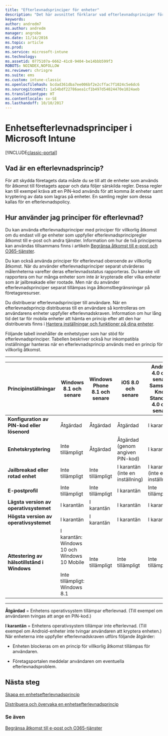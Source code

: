 ```yaml
---
title: "Efterlevnadsprinciper för enheter"
description: "Det här avsnittet förklarar vad efterlevnadsprinciper för enheter är och hur de fungerar."
keywords: 
author: andredm7
ms.author: andredm
manager: angrobe
ms.date: 11/14/2016
ms.topic: article
ms.prod: 
ms.service: microsoft-intune
ms.technology: 
ms.assetid: 0775107a-6662-41c8-9404-be14bbb599f3
ROBOTS: NOINDEX,NOFOLLOW
ms.reviewer: chrisgre
ms.suite: ems
ms.custom: intune-classic
ms.openlocfilehash: bcdad361dba7ee006bf2e2cffac7f1024c5e6dc6
ms.sourcegitcommit: 1a54bdf22786aea1cf1b497d54024470e1024aeb
ms.translationtype: HT
ms.contentlocale: sv-SE
ms.lasthandoff: 10/10/2017
---
```

# <a name="device-compliance-policies-in-microsoft-intune"></a>Enhetsefterlevnadsprinciper i Microsoft Intune

[!INCLUDE[classic-portal](../includes/classic-portal.md)]

## <a name="what-is-a-compliance-policy"></a>Vad är en efterlevnadsprincip?
För att skydda företagets data måste du se till att de enheter som används för åtkomst till företagets appar och data följer särskilda regler. Dessa regler kan till exempel kräva att en PIN-kod används för att komma åt enheter samt kryptering av data som lagras på enheter. En samling regler som dessa kallas för en efterlevnadspolicy.

## <a name="how-should-i-use-compliance-policies"></a>Hur använder jag principer för efterlevnad?
Du kan använda efterlevnadsprinciper med principer för villkorlig åtkomst om du endast vill ge enheter som uppfyller efterlevnadsprincipregler åtkomst till e-post och andra tjänster. Information om hur de två principerna kan användas tillsammans finns i artikeln [Begränsa åtkomst till e-post och O365-tjänster](restrict-access-to-email-and-o365-services-with-microsoft-intune.md).

Du kan också använda principer för efterlevnad oberoende av villkorlig åtkomst. När du använder efterlevnadsprinciper separat utvärderas målenheterna varefter deras efterlevnadsstatus rapporteras. Du kanske vill rapportera om hur många enheter som inte är krypterade eller vilka enheter som är jailbreakade eller rootade. Men när du använder efterlevnadsprinciper separat tillämpas inga åtkomstbegränsningar på företagsresurser.

Du distribuerar efterlevnadsprinciper till användare. När en efterlevnadsprincip distribueras till en användare så kontrolleras om användarens enheter uppfyller efterlevnadskraven.
Information om hur lång tid det tar för mobila enheter att hämta en princip efter att den har distribuerats finns i [Hantera inställningar och funktioner på dina enheter](/intune-classic/deploy-use/manage-settings-and-features-on-your-devices-with-microsoft-intune-policies#frequently-asked-questions-about-intune-policies).

Följande tabell innehåller de enhetstyper som har stöd för efterlevnadsprinciper. Tabellen beskriver också hur inkompatibla inställningar hanteras när en efterlevnadsprincip används med en princip för villkorlig åtkomst.

-----------------------------

|Principinställningar| Windows 8.1 och senare| Windows Phone 8.1 och senare| iOS 8.0 och senare|Android 4.0 och senare<br/>Samsung Knox Standard 4.0 och senare|
|-----|----|----|----|----|
|**Konfiguration av PIN-kod eller lösenord** |Åtgärdad|Åtgärdad|Åtgärdad|I karantän|
|**Enhetskryptering**|Inte tillämpligt|Åtgärdad|Åtgärdad (genom angiven PIN-kod)|I karantän|
|**Jailbreakad eller rotad enhet**|Inte tillämpligt|Inte tillämpligt|I karantän (inte en inställning)|I karantän (inte en inställning)|
|**E-postprofil**|Inte tillämpligt|Inte tillämpligt|I karantän|Inte tillämpligt|
|**Lägsta version av operativsystemet**|I karantän|I karantän|I karantän|I karantän|
|**Högsta version av operativsystemet**|I karantän|I karantän|I karantän|I karantän|
|**Attestering av hälsotillstånd i Windows**|I karantän: Windows 10 och Windows 10 Mobile<br /><br />Inte tillämpligt: Windows 8.1|Inte tillämpligt|Inte tillämpligt|Inte tillämpligt|

------------------------------

**Åtgärdad** = Enhetens operativsystem tillämpar efterlevnad. (Till exempel om användaren tvingas att ange en PIN-kod.)

**I karantän** = Enhetens operativsystem tillämpar inte efterlevnad. (Till exempel om Android-enheter inte tvingar användaren att kryptera enheten.) När enheterna inte uppfyller efterlevnadskraven utförs följande åtgärder:

-   Enheten blockeras om en princip för villkorlig åtkomst tillämpas för användaren.

-   Företagsportalen meddelar användaren om eventuella efterlevnadsproblem.

## <a name="next-steps"></a>Nästa steg
[Skapa en enhetsefterlevnadsprincip](create-a-device-compliance-policy-in-microsoft-intune.md)

[Distribuera och övervaka en enhetsefterlevnadsprincip](deploy-and-monitor-a-device-compliance-policy-in-microsoft-intune.md)

### <a name="see-also"></a>Se även
[Begränsa åtkomst till e-post och O365-tjänster](restrict-access-to-email-and-o365-services-with-microsoft-intune.md)
